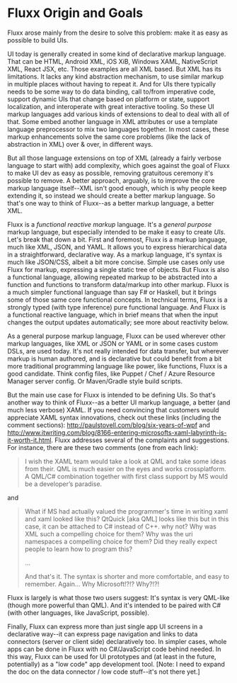 Fluxx Origin and Goals
=======

Fluxx arose mainly from the desire to solve this problem: make it as easy as possible to build UIs.

UI today is generally created in some kind of declarative markup language. That can be HTML, Android XML, iOS XiB,
Windows XAML, NativeScript XML, React JSX, etc.  Those examples are all XML based. But XML has its limitations. It lacks any kind
abstraction mechanism, to use similar markup in multiple places without having to repeat it.  And for UIs there typically needs to be some way
to do data binding, call to/from imperative code, support dynamic UIs that change based on platform or state, support localization, and
interoperate with great interactive tooling. So these UI markup languages add various kinds of extensions to deal to deal with all of that. 
Some embed another language in XML attributes or use a template language preprocessor to mix two languages together.  In most cases, these
markup enhancements solve the same core problems (like the lack of abstraction in XML) over & over, in different ways.  

But all those language extensions on top of XML (already a fairly verbose language to start with) add complexity, which goes against the goal of Fluxx
to make UI dev as easy as possible, removing gratuitous ceremony it's possible to remove. 
A better approach, arguably, is to improve the core markup language itself--XML isn't good enough, which is why people keep extending it,
so instead we should create a better markup language.  So that's one way to think of Fluxx--as a better markup language, a better XML.

Fluxx is a *functional* *reactive* *markup* language.  It's a *general purpose* markup language, but especially
intended to be make it easy to create *UIs*. Let's break that down a bit. First and foremost, Fluxx is a markup language, 
much like XML, JSON, and YAML.  It allows you to express hierarchical data in a straightforward, declarative
way. As a markup language, it's syntax is much like JSON/CSS, albeit a bit more concise. Simple use
cases only use Fluxx for markup, expressing a single static tree of objects. But Fluxx is also a functional
language, allowing repeated markup to be abstracted into a function and functions to transform data/markup
into other markup. Fluxx is a much simpler functional language than say F# or Haskell, but it brings
some of those same core functional concepts. In technical terms, Fluxx is a strongly typed (with type inference)
pure functional language. And Fluxx is a functional reactive language, which in brief means that when the input
changes the output updates automatically; see more about reactivity below.

As a general purpose markup language, Fluxx can be used wherever other markup languages, like XML or JSON or YAML or in some cases custom DSLs,
are used today. It's not really intended for data transfer, but wherever markup is human authored, and is declarative but could benefit from a bit more
traditional programming language like power, like functions, Fluxx is a good candidate.  Think config files, like Puppet / Chef / Azure Resource
Manager server config. Or Maven/Gradle style build scripts.

But the main use case for Fluxx is intended to be defining UIs.  So that's another way to think of Fluxx--as a better UI markup language, a better
(and much less verbose) XAML.  If you need convincing that customers would appreciate XAML syntax innovations, check out these links (including
the comment sections): http://paulstovell.com/blog/six-years-of-wpf and http://www.itwriting.com/blog/8166-entering-microsofts-xaml-labyrinth-is-it-worth-it.html.  Fluxx addresses several of the complaints and suggestions.  For instance, there are these two comments (one from each link):
> I wish the XAML team would take a look at QML and take some ideas from their. QML is much easier on the eyes and works crossplatform.
> A QML/C# combination together with first class support by MS would be a developer’s paradise.

and 
> What if MS had actually valued the programmer's time in writing xaml and xaml looked like this? QtQuick [aka QML] looks like this but in this case, it can be attached to C# instead of C++.
> why not? Why was XML such a compelling choice for them? Why was the uri namespaces a compelling choice for them? Did they really expect people to learn how to program this?
>
> ...
>
> And that's it. The syntax is shorter and more comfortable, and easy to remember. Again... Why Microsoft!?!? Why?!?!

Fluxx is largely is what those two users suggest: It's syntax is very QML-like (though more powerful than QML).  And it's intended to be paired
with C# (with other languages, like JavaScript, possible).

Finally, Fluxx can express more than just single app UI screens in a declarative way--it can express page navigation and links to data connectors
(server or client side) declaratively too.  In simpler cases, whole apps can be done in Fluxx with no C#/JavaScript code behind needed.
In this way, Fluxx can be used for UI prototypes and (at least in the future, potentially) as a "low code" app development tool.  [Note: I need to
expand the doc on the data connector / low code stuff--it's not there yet.] 
